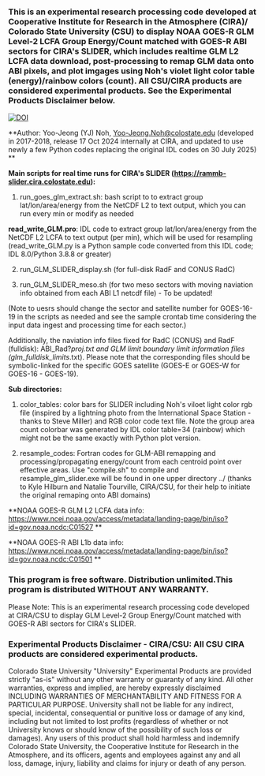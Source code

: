 ### This is an experimental research processing code developed at Cooperative Institute for Research in the Atmosphere (CIRA)/ Colorado State University (CSU) to display NOAA GOES-R GLM Level-2 LCFA Group Energy/Count matched with GOES-R ABI sectors for CIRA's SLIDER, which includes realtime GLM L2 LCFA data download, post-processing to remap GLM data onto ABI pixels, and plot imgages using Noh's violet light color table (energy)/rainbow colors (count). All CSU/CIRA products are considered experimental products. See the Experimental Products Disclaimer below. 

[![DOI](https://zenodo.org/badge/DOI/10.5281/zenodo.16623949.svg)](https://doi.org/10.5281/zenodo.16623949)

**Author: Yoo-Jeong (YJ) Noh, Yoo-Jeong.Noh@colostate.edu (developed in 2017-2018, release 17 Oct 2024 internally at CIRA, and updated to use newly a few Python codes replacing the original IDL codes on 30 July 2025) **

**Main scripts for real time runs for CIRA's SLIDER (https://rammb-slider.cira.colostate.edu):**

1) run_goes_glm_extract.sh: bash script to to extract group lat/lon/area/energy from the NetCDF L2 to text output, which you can run every min or modify as needed

**read_write_GLM.pro**: IDL code to extract group lat/lon/area/energy from the NetCDF L2 LCFA to text output (per min), which will be used for resampling (read_write_GLM.py is a Python sample code converted from this IDL code; IDL 8.0/Python 3.8.8 or greater) 

2) run_GLM_SLIDER_display.sh (for full-disk RadF and CONUS RadC)

3) run_GLM_SLIDER_meso.sh (for two meso sectors with moving naviation info obtained from each ABI L1 netcdf file) - To be updated!

(Note to uesrs should change the sector and satellite number for GOES-16-19 in the scripts as needed and see the sample crontab time considering the input data ingest and processing time for each sector.)

Additionally, the naviation info files fixed for RadC (CONUS) and RadF (fulldisk): ABI_Rad?_proj_*.txt and GLM limit boundary limit information files (glm_fulldisk_limits*.txt). Please note that the corresponding files should be symbolic-linked for the specific GOES satellite (GOES-E or GOES-W for GOES-16 - GOES-19). 

**Sub directories:**

1) color_tables: color bars for SLIDER including Noh's viloet light color rgb file (inspired by a lightning photo from the International Space Station - thanks to Steve Miller) and RGB color code text file. Note the group area count colorbar was generated by IDL color table=34 (rainbow) which might not be the same exactly with Python plot version.

2) resample_codes: Fortran codes for GLM-ABI remapping and processing/propagating energy/count from each centroid point over effective areas. Use "compile.sh" to compile and resample_glm_slider.exe will be found in one upper directory ../ (thanks to Kyle Hilburn and Natalie Tourville, CIRA/CSU, for their help to initiate the original remaping onto ABI domains)

**NOAA GOES-R GLM L2 LCFA data info:  https://www.ncei.noaa.gov/access/metadata/landing-page/bin/iso?id=gov.noaa.ncdc:C01527 **

**NOAA GOES-R ABI L1b data info:  https://www.ncei.noaa.gov/access/metadata/landing-page/bin/iso?id=gov.noaa.ncdc:C01501 **

### This program is free software. Distribution unlimited.This program is distributed WITHOUT ANY WARRANTY. 
Please Note: This is an experimental research processing code developed at CIRA/CSU to display GLM Level-2 Group Energy/Count matched with GOES-R ABI sectors for CIRA's SLIDER.
### Experimental Products Disclaimer - CIRA/CSU: All CSU CIRA products are considered experimental products.

Colorado State University "University" Experimental Products are provided strictly "as-is" without any other warranty or guaranty of any kind. All other warranties, express and implied, are hereby expressly disclaimed INCLUDING WARRANTIES OF MERCHANTABILITY AND FITNESS FOR A PARTICULAR PURPOSE. University shall not be liable for any indirect, special, incidental, consequential or punitive loss or damage of any kind, including but not limited to lost profits (regardless of whether or not University knows or should know of the possibility of such loss or damages). Any users of this product shall hold harmless and indemnify Colorado State University, the Cooperative Institute for Research in the Atmosphere, and its officers, agents and employees against any and all loss, damage, injury, liability and claims for injury or death of any person.

